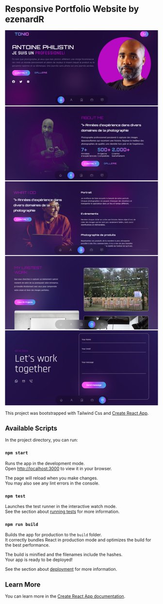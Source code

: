#  Responsive Portfolio Website by ezenardR

<img src="./src/assets/TonioPortfolio.PNG" alt="Capture from page header section" title="Portfolio Preview">
<img src="./src/assets/aboutt.PNG" alt="Capture from page about section" title="Portfolio Preview">
<img src="./src/assets/servicess.PNG" alt="Capture from page services section" title="Portfolio Preview">
<img src="./src/assets/work.PNG" alt="Capture from page work section" title="Portfolio Preview">
<img src="./src/assets/contact.PNG" alt="Capture from page contact section" title="Portfolio Preview">

This project was bootstrapped with Tailwind Css and  [Create React App](https://github.com/facebook/create-react-app).

## Available Scripts

In the project directory, you can run:

### `npm start`

Runs the app in the development mode.\
Open [http://localhost:3000](http://localhost:3000) to view it in your browser.

The page will reload when you make changes.\
You may also see any lint errors in the console.

### `npm test`

Launches the test runner in the interactive watch mode.\
See the section about [running tests](https://facebook.github.io/create-react-app/docs/running-tests) for more information.

### `npm run build`

Builds the app for production to the `build` folder.\
It correctly bundles React in production mode and optimizes the build for the best performance.

The build is minified and the filenames include the hashes.\
Your app is ready to be deployed!

See the section about [deployment](https://facebook.github.io/create-react-app/docs/deployment) for more information.

## Learn More

You can learn more in the [Create React App documentation](https://facebook.github.io/create-react-app/docs/getting-started).
